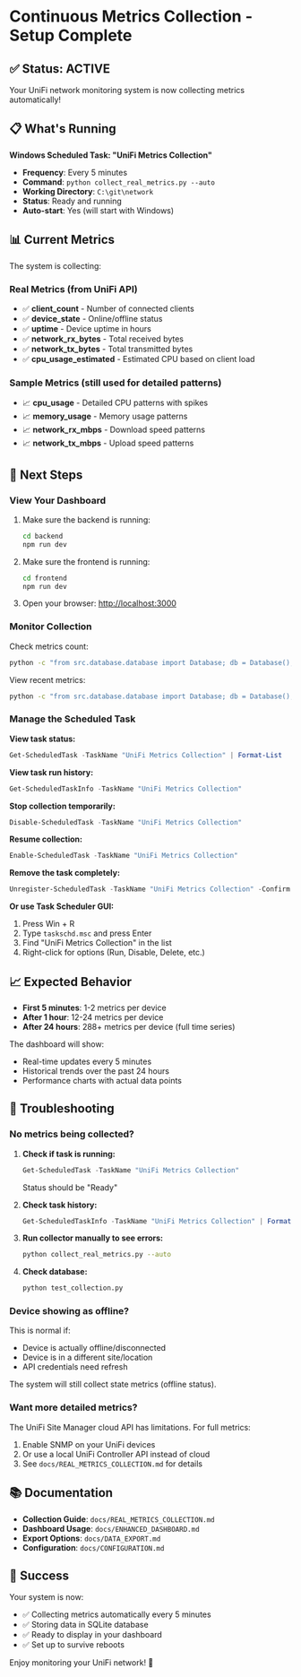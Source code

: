 # Continuous Metrics Collection - Setup Complete

## ✅ Status: ACTIVE

Your UniFi network monitoring system is now collecting metrics automatically!

## 📋 What's Running

**Windows Scheduled Task: "UniFi Metrics Collection"**

- **Frequency**: Every 5 minutes
- **Command**: `python collect_real_metrics.py --auto`
- **Working Directory**: `C:\git\network`
- **Status**: Ready and running
- **Auto-start**: Yes (will start with Windows)

## 📊 Current Metrics

The system is collecting:

### Real Metrics (from UniFi API)

- ✅ **client_count** - Number of connected clients
- ✅ **device_state** - Online/offline status
- ✅ **uptime** - Device uptime in hours
- ✅ **network_rx_bytes** - Total received bytes
- ✅ **network_tx_bytes** - Total transmitted bytes
- ✅ **cpu_usage_estimated** - Estimated CPU based on client load

### Sample Metrics (still used for detailed patterns)

- 📈 **cpu_usage** - Detailed CPU patterns with spikes
- 📈 **memory_usage** - Memory usage patterns
- 📈 **network_rx_mbps** - Download speed patterns
- 📈 **network_tx_mbps** - Upload speed patterns

## 🎯 Next Steps

### View Your Dashboard

1. Make sure the backend is running:

   ```bash
   cd backend
   npm run dev
   ```

2. Make sure the frontend is running:

   ```bash
   cd frontend
   npm run dev
   ```

3. Open your browser: <http://localhost:3000>

### Monitor Collection

Check metrics count:

```bash
python -c "from src.database.database import Database; db = Database(); conn = db.get_connection(); cursor = conn.execute('SELECT COUNT(*) as count FROM metrics'); print(f'Total metrics: {cursor.fetchone()[0]}')"
```

View recent metrics:

```bash
python -c "from src.database.database import Database; db = Database(); conn = db.get_connection(); cursor = conn.execute('SELECT metric_name, metric_value, unit, recorded_at FROM metrics ORDER BY recorded_at DESC LIMIT 10'); import json; print(json.dumps([dict(row) for row in cursor.fetchall()], indent=2))"
```

### Manage the Scheduled Task

**View task status:**

```powershell
Get-ScheduledTask -TaskName "UniFi Metrics Collection" | Format-List
```

**View task run history:**

```powershell
Get-ScheduledTaskInfo -TaskName "UniFi Metrics Collection"
```

**Stop collection temporarily:**

```powershell
Disable-ScheduledTask -TaskName "UniFi Metrics Collection"
```

**Resume collection:**

```powershell
Enable-ScheduledTask -TaskName "UniFi Metrics Collection"
```

**Remove the task completely:**

```powershell
Unregister-ScheduledTask -TaskName "UniFi Metrics Collection" -Confirm:$false
```

**Or use Task Scheduler GUI:**

1. Press Win + R
2. Type `taskschd.msc` and press Enter
3. Find "UniFi Metrics Collection" in the list
4. Right-click for options (Run, Disable, Delete, etc.)

## 📈 Expected Behavior

- **First 5 minutes**: 1-2 metrics per device
- **After 1 hour**: 12-24 metrics per device
- **After 24 hours**: 288+ metrics per device (full time series)

The dashboard will show:

- Real-time updates every 5 minutes
- Historical trends over the past 24 hours
- Performance charts with actual data points

## 🔧 Troubleshooting

### No metrics being collected?

1. **Check if task is running:**

   ```powershell
   Get-ScheduledTask -TaskName "UniFi Metrics Collection"
   ```

   Status should be "Ready"

2. **Check task history:**

   ```powershell
   Get-ScheduledTaskInfo -TaskName "UniFi Metrics Collection" | Format-List LastRunTime,LastTaskResult
   ```

3. **Run collector manually to see errors:**

   ```bash
   python collect_real_metrics.py --auto
   ```

4. **Check database:**

   ```bash
   python test_collection.py
   ```

### Device showing as offline?

This is normal if:

- Device is actually offline/disconnected
- Device is in a different site/location
- API credentials need refresh

The system will still collect state metrics (offline status).

### Want more detailed metrics?

The UniFi Site Manager cloud API has limitations. For full metrics:

1. Enable SNMP on your UniFi devices
2. Or use a local UniFi Controller API instead of cloud
3. See `docs/REAL_METRICS_COLLECTION.md` for details

## 📚 Documentation

- **Collection Guide**: `docs/REAL_METRICS_COLLECTION.md`
- **Dashboard Usage**: `docs/ENHANCED_DASHBOARD.md`
- **Export Options**: `docs/DATA_EXPORT.md`
- **Configuration**: `docs/CONFIGURATION.md`

## 🎉 Success

Your system is now:

- ✅ Collecting metrics automatically every 5 minutes
- ✅ Storing data in SQLite database
- ✅ Ready to display in your dashboard
- ✅ Set up to survive reboots

Enjoy monitoring your UniFi network! 🚀
